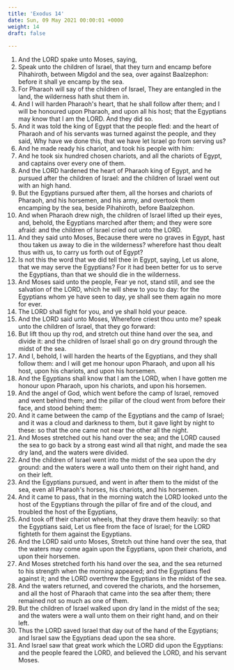 ```yaml
---
title: 'Exodus 14'
date: Sun, 09 May 2021 00:00:01 +0000
weight: 14
draft: false
  
---
```


1. And the LORD spake unto Moses, saying,
2. Speak unto the children of Israel, that they turn and encamp before Pihahiroth, between Migdol and the sea, over against Baalzephon: before it shall ye encamp by the sea.
3. For Pharaoh will say of the children of Israel, They are entangled in the land, the wilderness hath shut them in.
4. And I will harden Pharaoh's heart, that he shall follow after them; and I will be honoured upon Pharaoh, and upon all his host; that the Egyptians may know that I am the LORD. And they did so.
5. And it was told the king of Egypt that the people fled: and the heart of Pharaoh and of his servants was turned against the people, and they said, Why have we done this, that we have let Israel go from serving us?
6. And he made ready his chariot, and took his people with him:
7. And he took six hundred chosen chariots, and all the chariots of Egypt, and captains over every one of them.
8. And the LORD hardened the heart of Pharaoh king of Egypt, and he pursued after the children of Israel: and the children of Israel went out with an high hand.
9. But the Egyptians pursued after them, all the horses and chariots of Pharaoh, and his horsemen, and his army, and overtook them encamping by the sea, beside Pihahiroth, before Baalzephon.
10. And when Pharaoh drew nigh, the children of Israel lifted up their eyes, and, behold, the Egyptians marched after them; and they were sore afraid: and the children of Israel cried out unto the LORD.
11. And they said unto Moses, Because there were no graves in Egypt, hast thou taken us away to die in the wilderness? wherefore hast thou dealt thus with us, to carry us forth out of Egypt?
12. Is not this the word that we did tell thee in Egypt, saying, Let us alone, that we may serve the Egyptians? For it had been better for us to serve the Egyptians, than that we should die in the wilderness.
13. And Moses said unto the people, Fear ye not, stand still, and see the salvation of the LORD, which he will shew to you to day: for the Egyptians whom ye have seen to day, ye shall see them again no more for ever.
14. The LORD shall fight for you, and ye shall hold your peace.
15. And the LORD said unto Moses, Wherefore criest thou unto me? speak unto the children of Israel, that they go forward:
16. But lift thou up thy rod, and stretch out thine hand over the sea, and divide it: and the children of Israel shall go on dry ground through the midst of the sea.
17. And I, behold, I will harden the hearts of the Egyptians, and they shall follow them: and I will get me honour upon Pharaoh, and upon all his host, upon his chariots, and upon his horsemen.
18. And the Egyptians shall know that I am the LORD, when I have gotten me honour upon Pharaoh, upon his chariots, and upon his horsemen.
19. And the angel of God, which went before the camp of Israel, removed and went behind them; and the pillar of the cloud went from before their face, and stood behind them:
20. And it came between the camp of the Egyptians and the camp of Israel; and it was a cloud and darkness to them, but it gave light by night to these: so that the one came not near the other all the night.
21. And Moses stretched out his hand over the sea; and the LORD caused the sea to go back by a strong east wind all that night, and made the sea dry land, and the waters were divided.
22. And the children of Israel went into the midst of the sea upon the dry ground: and the waters were a wall unto them on their right hand, and on their left.
23. And the Egyptians pursued, and went in after them to the midst of the sea, even all Pharaoh's horses, his chariots, and his horsemen.
24. And it came to pass, that in the morning watch the LORD looked unto the host of the Egyptians through the pillar of fire and of the cloud, and troubled the host of the Egyptians,
25. And took off their chariot wheels, that they drave them heavily: so that the Egyptians said, Let us flee from the face of Israel; for the LORD fighteth for them against the Egyptians.
26. And the LORD said unto Moses, Stretch out thine hand over the sea, that the waters may come again upon the Egyptians, upon their chariots, and upon their horsemen.
27. And Moses stretched forth his hand over the sea, and the sea returned to his strength when the morning appeared; and the Egyptians fled against it; and the LORD overthrew the Egyptians in the midst of the sea.
28. And the waters returned, and covered the chariots, and the horsemen, and all the host of Pharaoh that came into the sea after them; there remained not so much as one of them.
29. But the children of Israel walked upon dry land in the midst of the sea; and the waters were a wall unto them on their right hand, and on their left.
30. Thus the LORD saved Israel that day out of the hand of the Egyptians; and Israel saw the Egyptians dead upon the sea shore.
31. And Israel saw that great work which the LORD did upon the Egyptians: and the people feared the LORD, and believed the LORD, and his servant Moses.
